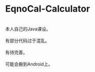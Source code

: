# EqnoCal-Calculator
<br>
本人自己的Java课设。
<br>
<br>
有部分代码过于混乱。
<br>
<br>
有待完善。
<br>
<br>
可能会搬到Android上。
